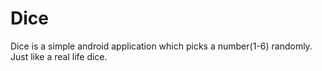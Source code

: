 # Dice
Dice is a simple android application which picks a number(1-6) randomly. Just like a real life dice.

